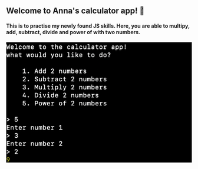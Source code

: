 ## Welcome to Anna's calculator app! 🎉 
#### This is to practise my newly found JS skills. Here, you are able to multipy, add, subtract, divide and power of with two numbers. 
<!-- ![Calculator App!](calc_app.png) -->
![alt text](calc_app.png "Calculator Preview")

